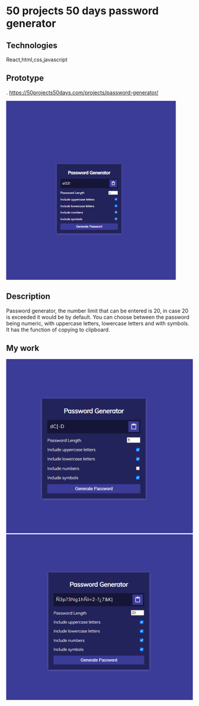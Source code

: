 # 50 projects 50 days password generator

## Technologies

React,html,css,javascript

## Prototype
. https://50projects50days.com/projects/password-generator/

![Alt text](image.png)

## Description

Password generator, the number limit that can be entered is 20, in case 20 is exceeded it would be by default. You can choose between the password being numeric, with uppercase letters, lowercase letters and with symbols. It has the function of copying to clipboard.

## My work

![Alt text](image-1.png)
![Alt text](image-2.png)
